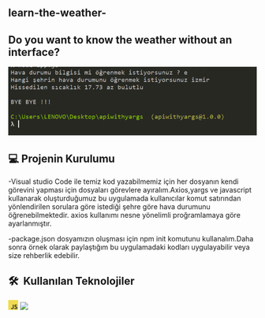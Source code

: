 ## learn-the-weather-
## Do you want to know the weather without an interface?


![alt text](https://github.com/nuri35/learn-the-weather-/blob/main/images/a.PNG)



 ## :computer: Projenin Kurulumu
 
-Visual studio Code ile temiz kod yazabilmemiz için her dosyanın kendi görevini yapması için dosyaları görevlere ayıralım.Axios,yargs ve javascript kullanarak oluşturduğumuz bu uygulamada kullanıcılar komut satırından yönlendirilen sorulara göre istediği şehre göre hava durumunu öğrenebilmektedir.
axios kullanımı nesne yönelimli proğramlamaya göre ayarlanmıştır.

-package.json dosyamızın oluşması için npm init komutunu kullanalım.Daha sonra örnek olarak paylaştığım bu uygulamadaki kodları uygulayabilir veya size rehberlik edebilir.





<h2> 🛠 &nbsp;Kullanılan Teknolojiler</h2>

<code><img height="20" src="https://raw.githubusercontent.com/github/explore/80688e429a7d4ef2fca1e82350fe8e3517d3494d/topics/javascript/javascript.png"></code>
<code><img height="30" src="https://raw.githubusercontent.com/yargs/yargs/main/yargs-logo.png"></code>

